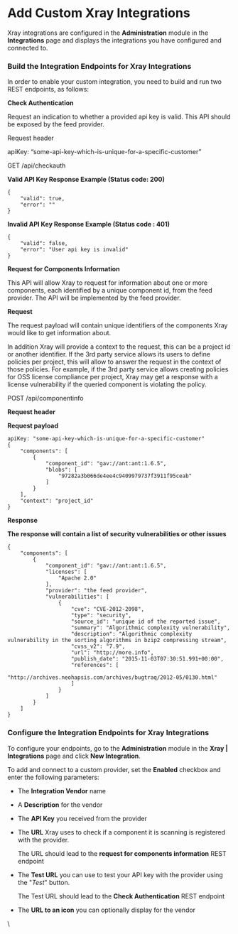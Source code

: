 # Add Custom Xray Integrations

Xray integrations are configured in the **Administration** module in the **Integrations** page and displays the integrations you have configured and connected to.

### Build the Integration Endpoints for Xray Integrations

In order to enable your custom integration, you need to build and run two REST endpoints, as follows:

**Check Authentication**

Request an indication to whether a provided api key is valid. This API should be exposed by the feed provider.

Request header

apiKey: “some-api-key-which-is-unique-for-a-specific-customer”

GET /api/checkauth

**Valid API Key Response Example (Status code: 200)**

```
{
    "valid": true,
    "error": ""
}
```

**Invalid API Key Response Example (Status code : 401)**

```
{
    "valid": false,
    "error": "User api key is invalid"
}
```

**Request for Components Information**

This API will allow Xray to request for information about one or more components, each identified by a unique component id, from the feed provider. The API will be implemented by the feed provider.

**Request**

The request payload will contain unique identifiers of the components Xray would like to get information about.

In addition Xray will provide a context to the request, this can be a project id or another identifier. If the 3rd party service allows its users to define policies per project, this will allow to answer the request in the context of those policies. For example, if the 3rd party service allows creating policies for OSS license compliance per project, Xray may get a response with a license vulnerability if the queried component is violating the policy.

POST /api/componentinfo

**Request header**

**Request payload**

```
apiKey: "some-api-key-which-is-unique-for-a-specific-customer"
{
    "components": [
        {
            "component_id": "gav://ant:ant:1.6.5",
            "blobs": [
                "97282a3b066de4ee4c9409979737f3911f95ceab"
            ]
        }
    ],
    "context": "project_id"
}
```

**Response**

**The response will contain a list of security vulnerabilities or other issues**

```
{
    "components": [
        {
            "component_id": "gav://ant:ant:1.6.5",
            "licenses": [
                "Apache 2.0"
            ],
            "provider": "the feed provider",
            "vulnerabilities": [
                {
                    "cve": "CVE-2012-2098",
                    "type": "security",
                    "source_id": "unique id of the reported issue",
                    "summary": "Algorithmic complexity vulnerability",
                    "description": "Algorithmic complexity vulnerability in the sorting algorithms in bzip2 compressing stream",
                    "cvss_v2": "7.9",
                    "url": "http://more.info",
                    "publish_date": "2015-11-03T07:30:51.991+00:00",
                    "references": [
                        "http://archives.neohapsis.com/archives/bugtraq/2012-05/0130.html"
                    ]
                }
            ]
        }
    ]
}
```

### **Configure the Integration Endpoints for Xray Integrations**

To configure your endpoints, go to the **Administration** module in the **Xray | Integrations** page and click **New Integration**.

To add and connect to a custom provider, set the **Enabled** checkbox and enter the following parameters:

* The **Integration Vendor** name
* A **Description** for the vendor
* The **API Key** you received from the provider
*   The **URL** Xray uses to check if a component it is scanning is registered with the provider.

    The URL should lead to the **request for components information** REST endpoint
*   The **Test URL** you can use to test your API key with the provider using the "_Test_" button.

    The Test URL should lead to the **Check Authentication** REST endpoint
* The **URL to an icon** you can optionally display for the vendor

\
